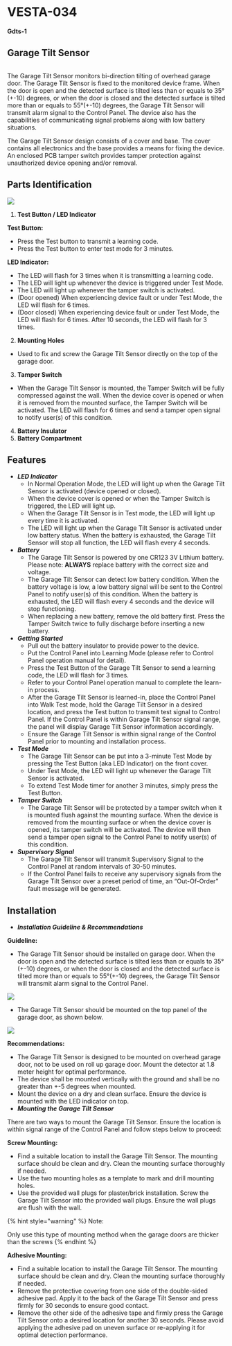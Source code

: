 # VESTA-034

**Gdts-1**

## **Garage Tilt Sensor**&#x20;

<figure><img src=".gitbook/assets/image (31).png" alt=""><figcaption></figcaption></figure>

The Garage Tilt Sensor monitors bi-direction tilting of overhead garage door. The Garage Tilt Sensor is fixed to the monitored device frame. When the door is open and the detected surface is tilted less than or equals to 35°(+-10) degrees, or when the door is closed and the detected surface is tilted more than or equals to 55°(+-10) degrees, the Garage Tilt Sensor will transmit alarm signal to the Control Panel. The device also has the capabilities of communicating signal problems along with low battery situations.

The Garage Tilt Sensor design consists of a cover and base. The cover contains all electronics and the base provides a means for fixing the device. An enclosed PCB tamper switch provides tamper protection against unauthorized device opening and/or removal.

## **Parts Identification**

![](<.gitbook/assets/0 (41).jpeg>)

1. **Test Button / LED Indicator**

**Test Button:**

* Press the Test button to transmit a learning code.
* Press the Test button to enter test mode for 3 minutes.

**LED Indicator:**

* The LED will flash for 3 times when it is transmitting a learning code.
* The LED will light up whenever the device is triggered under Test Mode.
* The LED will light up whenever the tamper switch is activated.
* (Door opened) When experiencing device fault or under Test Mode, the LED will flash for 6 times.
* (Door closed) When experiencing device fault or under Test Mode, the LED will flash for 6 times. After 10 seconds, the LED will flash for 3 times.

2. **Mounting Holes**

* Used to fix and screw the Garage Tilt Sensor directly on the top of the garage door.

3. **Tamper Switch**

* When the Garage Tilt Sensor is mounted, the Tamper Switch will be fully compressed against the wall. When the device cover is opened or when it is removed from the mounted surface, the Tamper Switch will be activated. The LED will flash for 6 times and send a tamper open signal to notify user(s) of this condition.

4. **Battery Insulator**
5. **Battery Compartment**

## **Features**

* _**LED Indicator**_
  * In Normal Operation Mode, the LED will light up when the Garage Tilt Sensor is activated (device opened or closed).
  * When the device cover is opened or when the Tamper Switch is triggered, the LED will light up.
  * When the Garage Tilt Sensor is in Test mode, the LED will light up every time it is activated.
  * The LED will light up when the Garage Tilt Sensor is activated under low battery status. When the battery is exhausted, the Garage Tilt Sensor will stop all function, the LED will flash every 4 seconds.
* _**Battery**_
  * The Garage Tilt Sensor is powered by one CR123 3V Lithium battery. Please note: **ALWAYS** replace battery with the correct size and voltage.
  * The Garage Tilt Sensor can detect low battery condition. When the battery voltage is low, a low battery signal will be sent to the Control Panel to notify user(s) of this condition. When the battery is exhausted, the LED will flash every 4 seconds and the device will stop functioning.
  * When replacing a new battery, remove the old battery first. Press the Tamper Switch twice to fully discharge before inserting a new battery.
* _**Getting Started**_
  * Pull out the battery insulator to provide power to the device.
  * Put the Control Panel into Learning Mode (please refer to Control Panel operation manual for detail).
  * Press the Test Button of the Garage Tilt Sensor to send a learning code, the LED will flash for 3 times.
  * Refer to your Control Panel operation manual to complete the learn-in process.
  * After the Garage Tilt Sensor is learned-in, place the Control Panel into Walk Test mode, hold the Garage Tilt Sensor in a desired location, and press the Test button to transmit test signal to Control Panel. If the Control Panel is within Garage Tilt Sensor signal range, the panel will display Garage Tilt Sensor information accordingly.
  * Ensure the Garage Tilt Sensor is within signal range of the Control Panel prior to mounting and installation process.
* _**Test Mode**_
  * The Garage Tilt Sensor can be put into a 3-minute Test Mode by pressing the Test Button (aka LED Indicator) on the front cover.
  * Under Test Mode, the LED will light up whenever the Garage Tilt Sensor is activated.
  * To extend Test Mode timer for another 3 minutes, simply press the Test Button.
* _**Tamper Switch**_
  * The Garage Tilt Sensor will be protected by a tamper switch when it is mounted flush against the mounting surface. When the device is removed from the mounting surface or when the device cover is opened, its tamper switch will be activated. The device will then send a tamper open signal to the Control Panel to notify user(s) of this condition.
* _**Supervisory Signal**_
  * The Garage Tilt Sensor will transmit Supervisory Signal to the Control Panel at random intervals of 30-50 minutes.
  * If the Control Panel fails to receive any supervisory signals from the Garage Tilt Sensor over a preset period of time, an “Out-Of-Order” fault message will be generated.

## **Installation**

* _**Installation Guideline & Recommendations**_

**Guideline:**

* The Garage Tilt Sensor should be installed on garage door. When the door is open and the detected surface is tilted less than or equals to 35°(+-10) degrees, or when the door is closed and the detected surface is tilted more than or equals to 55°(+-10) degrees, the Garage Tilt Sensor will transmit alarm signal to the Control Panel.

![](<.gitbook/assets/2 (30).jpeg>)

* The Garage Tilt Sensor should be mounted on the top panel of the garage door, as shown below.

![](<.gitbook/assets/3 (30).jpeg>)

**Recommendations:**

* The Garage Tilt Sensor is designed to be mounted on overhead garage door, not to be used on roll up garage door. Mount the detector at 1.8 meter height for optimal performance.
* The device shall be mounted vertically with the ground and shall be no greater than +-5 degrees when mounted.
* Mount the device on a dry and clean surface. Ensure the device is mounted with the LED indicator on top.
* _**Mounting the Garage Tilt Sensor**_

There are two ways to mount the Garage Tilt Sensor. Ensure the location is within signal range of the Control Panel and follow steps below to proceed:

**Screw Mounting:**

* Find a suitable location to install the Garage Tilt Sensor. The mounting surface should be clean and dry. Clean the mounting surface thoroughly if needed.
* Use the two mounting holes as a template to mark and drill mounting holes.
* Use the provided wall plugs for plaster/brick installation. Screw the Garage Tilt Sensor into the provided wall plugs. Ensure the wall plugs are flush with the wall.

{% hint style="warning" %}
Note:

Only use this type of mounting method when the garage doors are thicker than the screws
{% endhint %}

**Adhesive Mounting:**

* Find a suitable location to install the Garage Tilt Sensor. The mounting surface should be clean and dry. Clean the mounting surface thoroughly if needed.
* Remove the protective covering from one side of the double-sided adhesive pad. Apply it to the back of the Garage Tilt Sensor and press firmly for 30 seconds to ensure good contact.
* Remove the other side of the adhesive tape and firmly press the Garage Tilt Sensor onto a desired location for another 30 seconds. Please avoid applying the adhesive pad on uneven surface or re-applying it for optimal detection performance.
